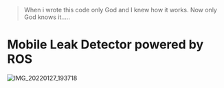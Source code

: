 > When i wrote this code only God and I knew how it works.
> Now only God knows it.....

# Mobile Leak Detector powered by ROS

  ![IMG_20220127_193718](https://user-images.githubusercontent.com/58272568/161956098-8f87ec9c-a4bb-4eaa-8792-0d4908b489fd.jpg)
